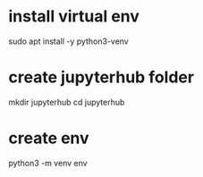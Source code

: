 # install virtual env

sudo apt install -y python3-venv

# create jupyterhub folder

mkdir jupyterhub
cd jupyterhub

# create env

python3 -m venv env


